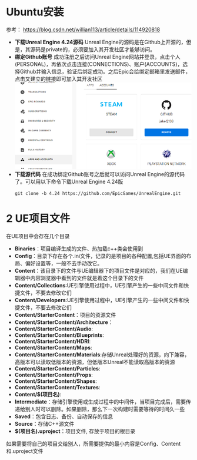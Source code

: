 # Ubuntu安装
参考： https://blog.csdn.net/willian113/article/details/114920818

- **下载Unreal Engine 4.24源码**
Unreal Engine的源码是在Github上开源的，但是，其源码是private的，必须要加入其开发社区才能够访问。
- **绑定Github账号**
  成功注册之后访问Unreal Engine网站并登录，点击个人(PERSONAL)，再依次点击连接(CONNECTIONS)、账户(ACCOUNTS)，选择Github并输入信息，验证后绑定成功。之后Epic会给绑定邮箱里发送邮件，点击又建立的链接即可加入其开发社区
  ![](img/signin1.png)
- **下载源代码**
  在成功绑定Github账号之后就可以访问Unreal Engine的源代码了。可以用以下命令下载Unreal Engine 4.24版
  ```shell
  git clone -b 4.24 https://github.com/EpicGames/UnrealEngine.git
  ```

# 2 UE项目文件
在UE项目中会存在几个目录
- **Binaries**：项目编译生成的文件、热加载c++类会使用到
- **Config**：目录下存在各个.ini文件，记录的是项目的各种配置,包括UE界面的布局、偏好设置等，一般不去手动改它。
- **Content**：该目录下的文件与UE编辑器下的项目文件是对应的，我们在UE编辑器中内容浏览器中看到的文件就是着这个目录下的文件
- **Content/Collections**:UE引擎使用过程中，UE引擎产生的一些中间文件和快捷文件，不要去修改它们
- **Content/Developers**:UE引擎使用过程中，UE引擎产生的一些中间文件和快捷文件，不要去修改它们
- **Content/StarterContent**：项目的资源文件
- **Content/StarterContent/Architecture**：
- **Content/StarterContent/Audio**:
- **Content/StarterContent/Blueprints**:
- **Content/StarterContent/HDRI**:
- **Content/StarterContent/Maps**:
- **Content/StarterContent/Materials**:存储Unreal处理好的资源，向下兼容，高版本可以读取低版本的资源，但低版本Unreal不能读取高版本的资源
- **Content/StarterContent/Particles**:
- **Content/StarterContent/Props**:
- **Content/StarterContent/Shapes**:
- **Content/StarterContent/Textures**:
- **Content/$(项目名)**:
- **Intermediate**：存储引擎使用或生成过程中的中间件，当项目完成后，需要传递给别人时可以删除。如果删除，那么下一次构建时需要等待的时间久一些
- **Saved**：包含日志、备份、自动保存的信息
- **Source**：存储C++源文件
- **$(项目名).uproject**：项目文件, 存放于项目的根目录

如果需要将自己的项目交给别人，所需要提供的最小内容是Config、Content和.uproject文件

